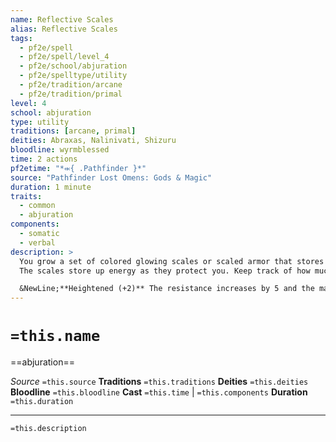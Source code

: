```yaml
---
name: Reflective Scales
alias: Reflective Scales
tags:
  - pf2e/spell
  - pf2e/spell/level_4
  - pf2e/school/abjuration
  - pf2e/spelltype/utility
  - pf2e/tradition/arcane
  - pf2e/tradition/primal
level: 4
school: abjuration
type: utility
traditions: [arcane, primal]
deities: Abraxas, Nalinivati, Shizuru
bloodline: wyrmblessed
time: 2 actions
pf2etime: "*⬺{ .Pathfinder }*"
source: "Pathfinder Lost Omens: Gods & Magic"
duration: 1 minute
traits:
  - common
  - abjuration
components:
  - somatic
  - verbal
description: >
  You grow a set of colored glowing scales or scaled armor that stores energy before releasing it in a final burst. When you cast this spell, choose acid, cold, fire, electricity, or poison damage. You gain resistance 5 against that type of damage. The scales' color depends on the damage type you chose and is usually the color of a type of dragon or other creature associated with that damage type, such as red or gold for fire damage.
  The scales store up energy as they protect you. Keep track of how much damage the scales have prevented. As a 2-action activity that has the concentrate and manipulate traits, you can explode your scales outward in a 20-foot radius around you, dealing 1d6 damage of the chosen type to all creatures in the area for every 10 damage the scales have prevented, to a maximum of 10d6 damage (after preventing 100 damage). Once you do so, the spell ends.

  &NewLine;**Heightened (+2)** The resistance increases by 5 and the maximum damage from the scale explosion increases by 5d6.
---
```

# `=this.name`
==abjuration==

*Source* `=this.source`
**Traditions** `=this.traditions`
**Deities** `=this.deities`
**Bloodline** `=this.bloodline`
**Cast** `=this.time` | `=this.components`
**Duration** `=this.duration`

***
`=this.description`